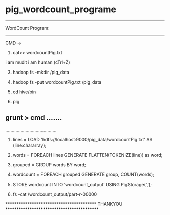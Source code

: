 # pig_wordcount_programe
*********************************
WordCount Program:
*********************************

CMD ->
1. cat>> wordcountPig.txt

i am mudit
i am human  (cTrl+Z)

3. hadoop fs -mkdir /pig_data
4. hadoop fs -put wordcountPig.txt /pig_data

5. cd hive/bin
6. pig

## grunt > cmd .......
........................................

1. lines = LOAD 'hdfs://localhost:9000/pig_data/wordcountPig.txt' AS (line:chararray);


2. words = FOREACH lines GENERATE FLATTEN(TOKENIZE(line)) as word;
3. grouped = GROUP words BY word;
4. wordcount = FOREACH grouped GENERATE group, COUNT(words);
5. STORE wordcount INTO 'wordcount_output' USING PigStorage(',');
6. fs -cat /wordcount_output/part-r-00000


***************************************** THANKYOU ******************************************
